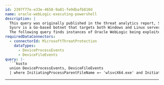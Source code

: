 ```yaml
---
id: 2397f77e-e33e-4658-9a81-fe9dbafb810d
name: oracle-webLogic-executing-powershell
description: |
  This query was originally published in the threat analytics report, Sysrv botnet evolution.
  Sysrv is a Go-based botnet that targets both Windows and Linux servers, and steals resources to mine cryptocurrency.
  The following query finds instances of Oracle WebLogic being exploited to run a PowerShell script that downloads payloads.
requiredDataConnectors:
  - connectorId: MicrosoftThreatProtection
    dataTypes:
      - DeviceProcessEvents
      - DeviceFileEvents
query: |-
  ```kusto
  union DeviceProcessEvents, DeviceFileEvents
  | where InitiatingProcessParentFileName =~ 'wlsvcX64.exe' and InitiatingProcessFileName =~ 'powershell.exe'
  ```
---
```


